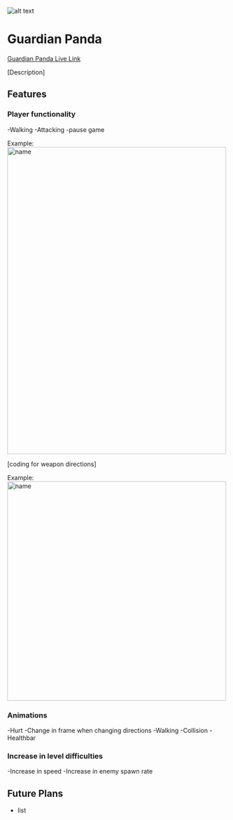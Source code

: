 ![alt text](https://github.com/michelle-ha/GuardianPanda/blob/main/images/guardian.png "Logo")


# Guardian Panda

[Guardian Panda Live Link](https://michelle-ha.github.io/GuardianPanda/)

[Description]

## Features

### Player functionality
-Walking
-Attacking
-pause game

Example: <img src="gif url" alt="name" width="500" height="700"/>

[coding for weapon directions]

Example: <img src="image url" alt="name" width="500" height="500"/>

### Animations
-Hurt
-Change in frame when changing directions
-Walking
-Collision
-Healthbar

### Increase in level difficulties
-Increase in speed
-Increase in enemy spawn rate

## Future Plans
* list 
